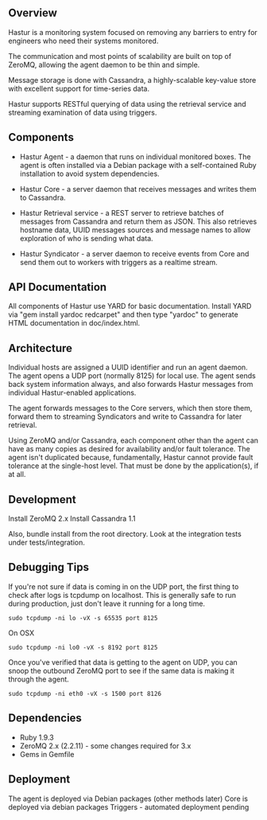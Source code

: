 Overview
--------

Hastur is a monitoring system focused on removing any barriers to
entry for engineers who need their systems monitored.

The communication and most points of scalability are built on top of
ZeroMQ, allowing the agent daemon to be thin and simple.

Message storage is done with Cassandra, a highly-scalable key-value
store with excellent support for time-series data.

Hastur supports RESTful querying of data using the retrieval service
and streaming examination of data using triggers.

Components
----------

* Hastur Agent - a daemon that runs on individual monitored boxes.
  The agent is often installed via a Debian package with a
  self-contained Ruby installation to avoid system dependencies.

* Hastur Core - a server daemon that receives messages and writes them
  to Cassandra.

* Hastur Retrieval service - a REST server to retrieve batches of
  messages from Cassandra and return them as JSON.  This also
  retrieves hostname data, UUID messages sources and message names to
  allow exploration of who is sending what data.

* Hastur Syndicator - a server daemon to receive events from Core and
  send them out to workers with triggers as a realtime stream.

API Documentation
-----------------

All components of Hastur use YARD for basic documentation.  Install
YARD via "gem install yardoc redcarpet" and then type "yardoc" to
generate HTML documentation in doc/index.html.

Architecture
------------

Individual hosts are assigned a UUID identifier and run an agent
daemon.  The agent opens a UDP port (normally 8125) for local use.
The agent sends back system information always, and also forwards
Hastur messages from individual Hastur-enabled applications.

The agent forwards messages to the Core servers, which then store
them, forward them to streaming Syndicators and write to Cassandra for
later retrieval.

Using ZeroMQ and/or Cassandra, each component other than the agent can
have as many copies as desired for availability and/or fault
tolerance.  The agent isn't duplicated because, fundamentally, Hastur
cannot provide fault tolerance at the single-host level.  That must
be done by the application(s), if at all.

Development
-----------

Install ZeroMQ 2.x
Install Cassandra 1.1

Also, bundle install from the root directory. Look at the integration
tests under tests/integration.

Debugging Tips
--------------

If you're not sure if data is coming in on the UDP port, the first thing to check after logs
is tcpdump on localhost. This is generally safe to run during production, just don't leave it
running for a long time.

    sudo tcpdump -ni lo -vX -s 65535 port 8125

On OSX

    sudo tcpdump -ni lo0 -vX -s 8192 port 8125

Once you've verified that data is getting to the agent on UDP, you can snoop the outbound ZeroMQ
port to see if the same data is making it through the agent.

    sudo tcpdump -ni eth0 -vX -s 1500 port 8126

Dependencies
------------

* Ruby 1.9.3
* ZeroMQ 2.x (2.2.11) - some changes required for 3.x
* Gems in Gemfile

Deployment
----------

The agent is deployed via Debian packages (other methods later)
Core is deployed via debian packages
Triggers - automated deployment pending
